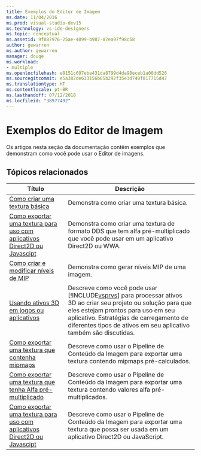 ```yaml
---
title: Exemplos do Editor de Imagem
ms.date: 11/04/2016
ms.prod: visual-studio-dev15
ms.technology: vs-ide-designers
ms.topic: conceptual
ms.assetid: 9f887976-25ae-4099-b987-87ea97f98c58
author: gewarren
ms.author: gewarren
manager: douge
ms.workload:
- multiple
ms.openlocfilehash: e8151c697ebe431da8799d4da98eceb1a00dd526
ms.sourcegitcommit: e5a382de633156b85b292f35e3d740f817715d47
ms.translationtype: HT
ms.contentlocale: pt-BR
ms.lasthandoff: 07/12/2018
ms.locfileid: "38977492"
---
```

# <a name="image-editor-examples"></a>Exemplos do Editor de Imagem

Os artigos nesta seção da documentação contêm exemplos que demonstram como você pode usar o Editor de imagens.

## <a name="related-topics"></a>Tópicos relacionados

|Título|Descrição|
|-----------|-----------------|
|[Como criar uma textura básica](../designers/how-to-create-a-basic-texture.md)|Demonstra como criar uma textura básica.|
|[Como exportar uma textura para uso com aplicativos Direct2D ou Javascipt](../designers/how-to-export-a-texture-for-use-with-direct2d-or-javascipt-apps.md)|Demonstra como criar uma textura de formato DDS que tem alfa pré-multiplicado que você pode usar em um aplicativo Direct2D ou WWA.|
|[Como criar e modificar níveis de MIP](../designers/how-to-create-and-modify-mip-levels.md)|Demonstra como gerar níveis MIP de uma imagem.|
|[Usando ativos 3D em jogos ou aplicativos](../designers/using-3-d-assets-in-your-game-or-app.md)|Descreve como você pode usar [!INCLUDE[vsprvs](../code-quality/includes/vsprvs_md.md)] para processar ativos 3D ao criar seu projeto ou solução para que eles estejam prontos para uso em seu aplicativo. Estratégias de carregamento de diferentes tipos de ativos em seu aplicativo também são discutidas.|
|[Como exportar uma textura que contenha mipmaps](../designers/how-to-export-a-texture-that-contains-mipmaps.md)|Descreve como usar o Pipeline de Conteúdo da Imagem para exportar uma textura contendo mipmaps pré-calculados.|
|[Como exportar uma textura que tenha Alfa pré-multiplicado](../designers/how-to-export-a-texture-that-has-premultiplied-alpha.md)|Descreve como usar o Pipeline de Conteúdo da Imagem para exportar uma textura contendo valores alfa pré-multiplicados.|
|[Como exportar uma textura para uso com aplicativos Direct2D ou Javascipt](../designers/how-to-export-a-texture-for-use-with-direct2d-or-javascipt-apps.md)|Descreve como usar o Pipeline de Conteúdo da Imagem para exportar uma textura que possa ser usada em um aplicativo Direct2D ou JavaScript.|
